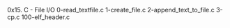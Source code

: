 0x15. C - File I/O
0-read_textfile.c
1-create_file.c
2-append_text_to_file.c
3-cp.c
100-elf_header.c

